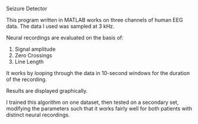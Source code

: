 Seizure Detector

This program written in MATLAB works on three channels of human EEG data. The data I used was sampled at 3 kHz.

Neural recordings are evaluated on the basis of:

1. Signal amplitude
2. Zero Crossings
3. Line Length

It works by looping through the data in 10-second windows for the duration of the recording.

Results are displayed graphically.

I trained this algorithm on one dataset, then tested on a secondary set, modifying the parameters such that it works fairly well for both patients with distinct neural recordings.